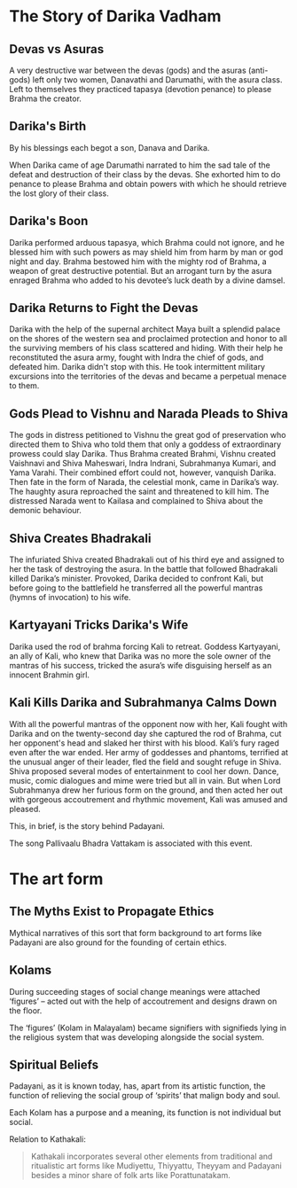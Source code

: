 # The Story of Darika Vadham
## Devas vs Asuras
A very destructive war between the devas (gods) and the asuras (anti-gods) left only two women, Danavathi and Darumathi, with the asura class. Left to themselves they practiced tapasya (devotion penance) to please Brahma the creator. 
## Darika's Birth
By his blessings each begot a son, Danava and Darika. 

When Darika came of age Darumathi narrated to him the sad tale of the defeat and destruction of their class by the devas. She exhorted him to do penance to please Brahma and obtain powers with which he should retrieve the lost glory of their class. 
## Darika's Boon
Darika performed arduous tapasya, which Brahma could not ignore, and he blessed him with such powers as may shield him from harm by man or god night and day. Brahma bestowed him with the mighty rod of Brahma, a weapon of great destructive potential. But an arrogant turn by the asura enraged Brahma who added to his devotee’s luck death by a divine damsel. 
## Darika Returns to Fight the Devas
Darika with the help of the supernal architect Maya built a splendid palace on the shores of the western sea and proclaimed protection and honor to all the surviving members of his class scattered and hiding. With their help he reconstituted the asura army, fought with Indra the chief of gods, and defeated him. Darika didn't stop with this. He took intermittent military excursions into the territories of the devas and became a perpetual menace to them. 
## Gods Plead to Vishnu and Narada Pleads to Shiva
The gods in distress petitioned to Vishnu the great god of preservation who directed them to Shiva who told them that only a goddess of extraordinary prowess could slay Darika. Thus Brahma created Brahmi, Vishnu created Vaishnavi and Shiva Maheswari, Indra Indrani, Subrahmanya Kumari, and Yama Varahi. Their combined effort could not, however, vanquish Darika. Then fate in the form of Narada, the celestial monk, came in Darika’s way. The haughty asura reproached the saint and threatened to kill him. The distressed Narada went to Kailasa and complained to Shiva about the demonic behaviour. 
## Shiva Creates Bhadrakali
The infuriated Shiva created Bhadrakali out of his third eye and assigned to her the task of destroying the asura. In the battle that followed Bhadrakali killed Darika’s minister. Provoked, Darika decided to confront Kali, but before going to the battlefield he transferred all the powerful mantras (hymns of invocation) to his wife. 
## Kartyayani Tricks Darika's Wife
Darika used the rod of brahma forcing Kali to retreat. Goddess Kartyayani, an ally of Kali, who knew that Darika was no more the sole owner of the mantras of his success, tricked the asura’s wife disguising herself as an innocent Brahmin girl.
## Kali Kills Darika and Subrahmanya Calms Down
With all the powerful mantras of the opponent now with her, Kali fought with Darika and on the twenty-second day she captured the rod of Brahma, cut her opponent's head and slaked her thirst with his blood. Kali’s fury raged even after the war ended. Her army of goddesses and phantoms, terrified at the unusual anger of their leader, fled the field and sought refuge in Shiva. Shiva proposed several modes of entertainment to cool her down. Dance, music, comic dialogues and mime were tried but all in vain. But when Lord Subrahmanya drew her furious form on the ground, and then acted her out with gorgeous accoutrement and rhythmic movement, Kali was amused and pleased.

This, in brief, is the story behind Padayani.

The song Pallivaalu Bhadra Vattakam is associated with this event.
# The art form
## The Myths Exist to Propagate Ethics
Mythical narratives of this sort that form background to art forms like Padayani are also ground for the founding of certain ethics.
## Kolams
During succeeding stages of social change meanings were attached ‘figures’ – acted out with the help of accoutrement and designs drawn on the floor.

The ‘figures’ (Kolam in Malayalam) became signifiers with signifieds lying in the religious system that was developing alongside the social system.
## Spiritual Beliefs
Padayani, as it is known today, has, apart from its artistic function, the function of relieving the social group of ‘spirits’ that malign body and soul. 

Each Kolam has a purpose and a meaning, its function is not individual but social.

Relation to Kathakali:

> Kathakali incorporates several other elements from traditional and ritualistic art forms like Mudiyettu, Thiyyattu, Theyyam and Padayani besides a minor share of folk arts like Porattunatakam.